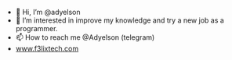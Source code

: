 - 👋 Hi, I’m @adyelson
- 👀 I’m interested in improve my knowledge and try a new job as a programmer.
- 📫 How to reach me @Adyelson (telegram)
- www.f3lixtech.com
<!---
adyelson/adyelson is a ✨ special ✨ repository because its `README.md` (this file) appears on your GitHub profile.
You can click the Preview link to take a look at your changes.
--->
